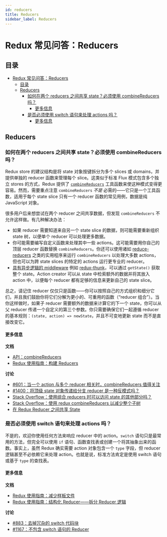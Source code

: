 ```yaml
---
id: reducers
title: Reducers
sidebar_label: Reducers
---
```


# Redux 常见问答：Reducers

## 目录

- [Redux 常见问答：Reducers](#redux-faq-reducers)
  - [目录](#table-of-contents)
  - [Reducers](#reducers)
    - [如何在两个 reducers 之间共享 state？必须使用 combineReducers 吗？](#how-do-i-share-state-between-two-reducers-do-i-have-to-use-combinereducers)
      - [更多信息](#further-information)
    - [是否必须使用 switch 语句来处理 actions 吗？](#do-i-have-to-use-the-switch-statement-to-handle-actions)
      - [更多信息](#further-information-1)

## Reducers

### 如何在两个 reducers 之间共享 state？必须使用 combineReducers 吗？

Redux store 的建议结构是将 state 对象按键拆分为多个 slices 或 domains，并提供单独的 reducer 函数来管理每个 slice。这类似于标准 Flux 模式包含多个独立 stores 的方式，Redux 提供了 [`combineReducers`](../api/combineReducers.md) 工具函数来使这种模式变得更容易。然而，需要重点注意 `combineReducers` _不是_ 必需的——它只是一个工具函数，适用于每个 state slice 只有一个 reducer 函数的常见用例，数据是纯 JavaScript 对象。

很多用户后来想尝试在两个 reducer 之间共享数据，但发现 `combineReducers` 不允许这样做。有几种解决办法：

- 如果 reducer 需要知道来自另一个 state slice 的数据，则可能需要重新组织 state 树，以便单个 reducer 可以处理更多数据。
- 你可能需要编写自定义函数来处理其中一些 actions。这可能需要用你自己的顶层 reducer 函数替换 `combineReducers`。你还可以使用诸如 [reduce-reducers](https://github.com/acdlite/reduce-reducers) 之类的实用程序来运行 `combineReducers` 以处理大多数 actions，但也可以为跨 state slices 的特定的 actions 运行更专业的 reducer。
- [具有异步逻辑的 middleware](../tutorials/fundamentals/part-4-store.md#middleware) 例如 [redux-thunk](https://github.com/reduxjs/redux-thunk)，可以通过 `getState()` 获取整个 state。Action creator 可以从 state 中检索额外的数据并将其放入 action 中，以便每个 reducer 都有足够的信息来更新自己的 state slice。

总之，请记住 reducer 仅仅只是函数——你可以按照自己的方式组织和细分它们，并且我们鼓励你将它们分解为更小的、可重用的函数（“reducer 组合”）。当你这样做时，如果子 reducer 需要额外的数据来计算它的下一个 state，你可以从父 reducer 传递一个自定义的第三个参数。你只需要确保它们一起遵循 reducer 的基本规则：`(state, action) => newState`，并且不可变地更新 state 而不是直接改变它。

#### 更多信息

**文档**

- [API：combineReducers](../api/combineReducers.md)
- [Redux 使用指南：构建 Reducers](../usage/structuring-reducers/StructuringReducers.md)

**讨论**

- [#601：当一个 action 与多个 reducer 相关时，combineReducers 值得关注](https://github.com/reduxjs/redux/issues/601)
- [#1400：将顶级 state 对象传递给分支 reducer 是一种反模式吗？](https://github.com/reduxjs/redux/issues/1400)
- [Stack Overflow：使用组合 reducers 时可以访问 state 的其他部分吗？](https://stackoverflow.com/questions/34333979/accessing-other-parts-of-the-state-when-using-combined-reducers)
- [Stack Overflow：使用 redux combineReducers 以减少整个子树](https://stackoverflow.com/questions/34427851/reducing-an-entire-subtree-with-redux-combinereducers)
- [在 Redux Reducer 之间共享 State](https://invalidpatent.wordpress.com/2016/02/18/sharing-state-between-redux-reducers/)

### 是否必须使用 switch 语句来处理 actions 吗？

不是的，欢迎你使用任何方法来响应 reducer 中的 action。`switch` 语句只是最常用的方法，但完全可以使用 `if` 语句、函数查找表或创建一个将其抽象出来的函数。事实上，虽然 Redux 确实需要 action 对象包含一个 `type` 字段，但 reducer 逻辑甚至不必依赖它来处理 action。也就是说，标准方法肯定是使用 switch 语句或基于 `type` 的查找表。

#### 更多信息

**文档**

- [Redux 使用指南：减少样板文件](../usage/ReducingBoilerplate.md)
- [Redux 使用指南：结构化 Reducer——拆分 Reducer 逻辑](../usage/structuring-reducers/SplittingReducerLogic.md)

**讨论**

- [#883：去掉冗杂的 switch 代码块](https://github.com/reduxjs/redux/issues/883)
- [#1167：不包含 switch 语句的 Reducer](https://github.com/reduxjs/redux/issues/1167)
